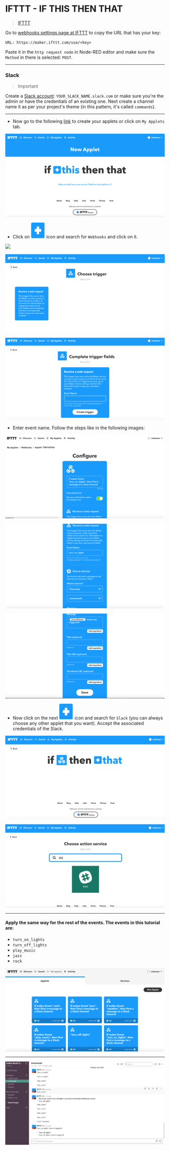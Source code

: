 # IFTTT - IF THIS THEN THAT

> [IFTTT](https://ifttt.com/discover)

Go to [webhooks settings page at IFTTT](https://ifttt.com/services/maker_webhooks/settings) to copy the URL that has your key:

```
URL: https://maker.ifttt.com/use/<key>
```

Paste it in the `http request node` in Node-RED editor and make sure the `Method` in there is selected: `POST`.

<hr>

### Slack

> Important

Create a [Slack account](https://slack.com): `YOUR_SLACK_NAME.slack.com` or make sure you're the admin or have the credentials of an existing one. Next create a channel name it as per your project's theme (in this pattern, it's called `commands`).

<hr>

* Now go to the following [link](https://ifttt.com/my_applets) to create your applets or click on `My Applets` tab.

![](../img/new-applet.png)

* Click on <img src="../img/plus.png" width="45" height="50"> icon and search for `Webhooks` and click on it.

![](../img/webhook-search.png)

![](../img/webhook.png)

![](../img/webhook-clicked.png)

* Enter event name. Follow the steps like in the following images:

![](../img/turnon1.png)

![](../img/turnon2.png)

![](../img/turnon3.png)

* Now click on the next <img src="../img/plus.png" width="45" height="50"> icon and search for `Slack` (you can always choose any other applet that you want). Accept the associated credentials of the Slack.

![](../img/then-plus.png)

![](../img/slack.png)

<hr>

#### Apply the same way for the rest of the events. The events in this tutorial are:

* `turn_on_lights`
* `turn_off_lights`
* `play_music`
* `jazz`
* `rock`

![](../img/ifttt-myapplets.png)

<hr>

![](../img/slack-events.png)
